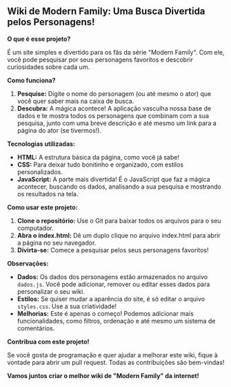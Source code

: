 ## Wiki de Modern Family: Uma Busca Divertida pelos Personagens! 

**O que é esse projeto?**

É um site simples e divertido para os fãs da série "Modern Family". Com ele, você pode pesquisar por seus personagens favoritos e descobrir curiosidades sobre cada um. 

**Como funciona?**

1. **Pesquise:** Digite o nome do personagem (ou até mesmo o ator) que você quer saber mais na caixa de busca.
2. **Descubra:** A mágica acontece! A aplicação vasculha nossa base de dados e te mostra todos os personagens que combinam com a sua pesquisa, junto com uma breve descrição e até mesmo um link para a página do ator (se tivermos!).

**Tecnologias utilizadas:**

* **HTML:** A estrutura básica da página, como você já sabe! 
* **CSS:** Para deixar tudo bonitinho e organizado, com estilos personalizados.
* **JavaScript:** A parte mais divertida! É o JavaScript que faz a mágica acontecer, buscando os dados, analisando a sua pesquisa e mostrando os resultados na tela.

**Como usar este projeto:**

1. **Clone o repositório:** Use o Git para baixar todos os arquivos para o seu computador.
2. **Abra o index.html:** Dê um duplo clique no arquivo index.html para abrir a página no seu navegador.
3. **Divirta-se:** Comece a pesquisar pelos seus personagens favoritos!

**Observações:**

* **Dados:** Os dados dos personagens estão armazenados no arquivo `dados.js`. Você pode adicionar, remover ou editar esses dados para personalizar o seu wiki.
* **Estilos:** Se quiser mudar a aparência do site, é só editar o arquivo `styles.css`. Use a sua criatividade!
* **Melhorias:** Este é apenas o começo! Podemos adicionar mais funcionalidades, como filtros, ordenação e até mesmo um sistema de comentários.

**Contribua com este projeto!**

Se você gosta de programação e quer ajudar a melhorar este wiki, fique à vontade para abrir um pull request. Todas as contribuições são bem-vindas!

**Vamos juntos criar o melhor wiki de "Modern Family" da internet!** 
